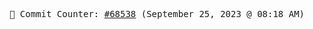 <p align="center">
    <samp>
        📮 Commit Counter: <a href="https://github.com/Javascript-void0/Javascript-void0/commits/main">#68538</a> (September 25, 2023 @ 08:18 AM)
    </samp>
</p>